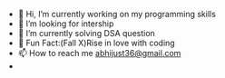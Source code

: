 - 👋 Hi, I’m currently working on my programming skills
- 👀 I’m looking for intership
- 🌱 I’m currently solving DSA question
- 💞️ Fun Fact:(Fall X)Rise in love with coding 
- 📫 How to reach me abhijust36@gmail.com
- 
  

<!---
justcheckit/justcheckit is a ✨ special ✨ repository because its `README.md` (this file) appears on your GitHub profile.
You can click the Preview link to take a look at your changes.
--->
